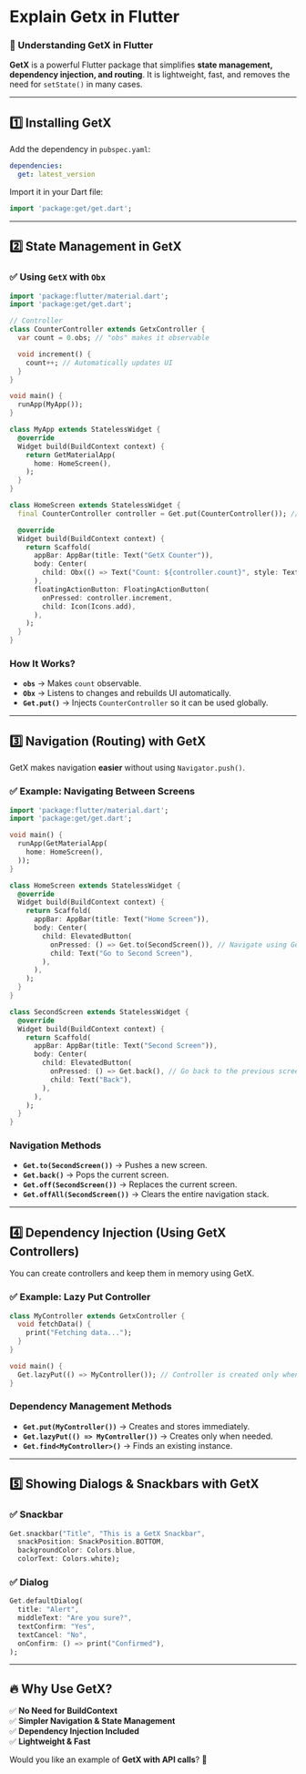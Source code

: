 # Explain Getx in Flutter

### **🔹 Understanding GetX in Flutter**
**GetX** is a powerful Flutter package that simplifies **state management, dependency injection, and routing**. It is lightweight, fast, and removes the need for `setState()` in many cases.

---

## **1️⃣ Installing GetX**
Add the dependency in `pubspec.yaml`:
```yaml
dependencies:
  get: latest_version
```

Import it in your Dart file:
```dart
import 'package:get/get.dart';
```

---

## **2️⃣ State Management in GetX**
### **✅ Using `GetX` with `Obx`**
```dart
import 'package:flutter/material.dart';
import 'package:get/get.dart';

// Controller
class CounterController extends GetxController {
  var count = 0.obs; // "obs" makes it observable

  void increment() {
    count++; // Automatically updates UI
  }
}

void main() {
  runApp(MyApp());
}

class MyApp extends StatelessWidget {
  @override
  Widget build(BuildContext context) {
    return GetMaterialApp(
      home: HomeScreen(),
    );
  }
}

class HomeScreen extends StatelessWidget {
  final CounterController controller = Get.put(CounterController()); // Dependency Injection

  @override
  Widget build(BuildContext context) {
    return Scaffold(
      appBar: AppBar(title: Text("GetX Counter")),
      body: Center(
        child: Obx(() => Text("Count: ${controller.count}", style: TextStyle(fontSize: 30))),
      ),
      floatingActionButton: FloatingActionButton(
        onPressed: controller.increment,
        child: Icon(Icons.add),
      ),
    );
  }
}
```
### **How It Works?**
- **`obs`** → Makes `count` observable.
- **`Obx`** → Listens to changes and rebuilds UI automatically.
- **`Get.put()`** → Injects `CounterController` so it can be used globally.

---

## **3️⃣ Navigation (Routing) with GetX**
GetX makes navigation **easier** without using `Navigator.push()`.

### **✅ Example: Navigating Between Screens**
```dart
import 'package:flutter/material.dart';
import 'package:get/get.dart';

void main() {
  runApp(GetMaterialApp(
    home: HomeScreen(),
  ));
}

class HomeScreen extends StatelessWidget {
  @override
  Widget build(BuildContext context) {
    return Scaffold(
      appBar: AppBar(title: Text("Home Screen")),
      body: Center(
        child: ElevatedButton(
          onPressed: () => Get.to(SecondScreen()), // Navigate using Get.to()
          child: Text("Go to Second Screen"),
        ),
      ),
    );
  }
}

class SecondScreen extends StatelessWidget {
  @override
  Widget build(BuildContext context) {
    return Scaffold(
      appBar: AppBar(title: Text("Second Screen")),
      body: Center(
        child: ElevatedButton(
          onPressed: () => Get.back(), // Go back to the previous screen
          child: Text("Back"),
        ),
      ),
    );
  }
}
```
### **Navigation Methods**
- **`Get.to(SecondScreen())`** → Pushes a new screen.
- **`Get.back()`** → Pops the current screen.
- **`Get.off(SecondScreen())`** → Replaces the current screen.
- **`Get.offAll(SecondScreen())`** → Clears the entire navigation stack.

---

## **4️⃣ Dependency Injection (Using GetX Controllers)**
You can create controllers and keep them in memory using GetX.

### **✅ Example: Lazy Put Controller**
```dart
class MyController extends GetxController {
  void fetchData() {
    print("Fetching data...");
  }
}

void main() {
  Get.lazyPut(() => MyController()); // Controller is created only when needed
}
```
### **Dependency Management Methods**
- **`Get.put(MyController())`** → Creates and stores immediately.
- **`Get.lazyPut(() => MyController())`** → Creates only when needed.
- **`Get.find<MyController>()`** → Finds an existing instance.

---

## **5️⃣ Showing Dialogs & Snackbars with GetX**
### **✅ Snackbar**
```dart
Get.snackbar("Title", "This is a GetX Snackbar",
  snackPosition: SnackPosition.BOTTOM,
  backgroundColor: Colors.blue,
  colorText: Colors.white);
```
### **✅ Dialog**
```dart
Get.defaultDialog(
  title: "Alert",
  middleText: "Are you sure?",
  textConfirm: "Yes",
  textCancel: "No",
  onConfirm: () => print("Confirmed"),
);
```

---

## **🔥 Why Use GetX?**
✅ **No Need for BuildContext**  
✅ **Simpler Navigation & State Management**  
✅ **Dependency Injection Included**  
✅ **Lightweight & Fast**  

Would you like an example of **GetX with API calls**? 🚀